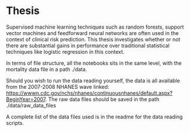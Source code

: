 # Thesis
Supervised machine learning techniques such as random forests, support vector machines and feedforward neural networks are often used in the context of clinical risk prediction. This thesis investigates whether or not there are substantial gains in performance over traditional statistical techniques like logistic regression in this context.

In terms of file structure, all the notebooks sits in the same level, with the mortality data file in a path ./data.

Should you wish to run the data reading yourself, the data is all available from the 2007-2008 NHANES wave linked: https://wwwn.cdc.gov/nchs/nhanes/continuousnhanes/default.aspx?BeginYear=2007. The raw data files should be saved in the path ./data/raw_data_files

A complete list of the data files used is in the readme for the data reading scripts.

